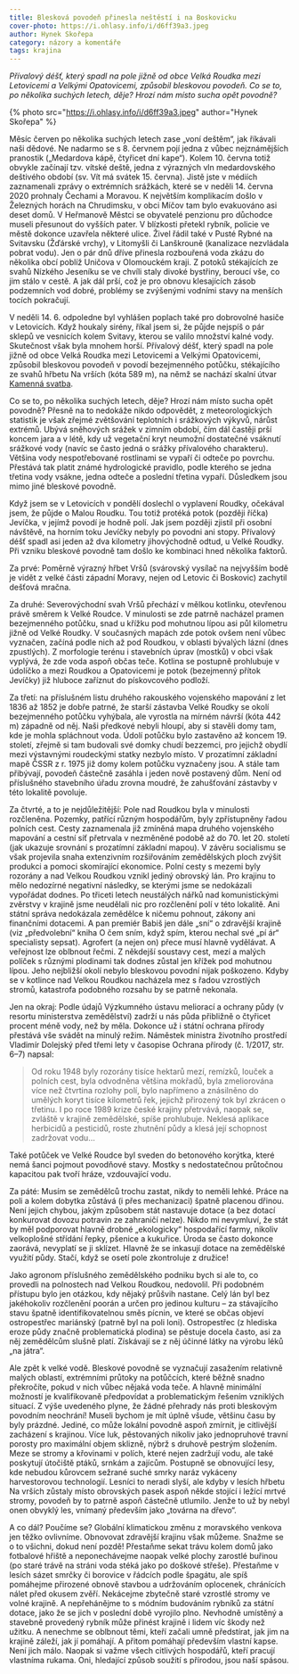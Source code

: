 ```yaml
---
title: Blesková povodeň přinesla neštěstí i na Boskovicku
cover-photo: https://i.ohlasy.info/i/d6ff39a3.jpeg
author: Hynek Skořepa
category: názory a komentáře
tags: krajina
---
```


*Přívalový déšť, který spadl na pole jižně od obce Velká Roudka mezi Letovicemi a Velkými Opatovicemi, způsobil bleskovou povodeň. Co se to, po několika suchých letech, děje? Hrozí nám místo sucha opět povodně?*

{% photo src="https://i.ohlasy.info/i/d6ff39a3.jpeg" author="Hynek Skořepa" %}

Měsíc červen po několika suchých letech zase „voní deštěm“, jak říkávali naši dědové. Ne nadarmo se s 8. červnem pojí jedna z vůbec nejznámějších pranostik („Medardova kápě, čtyřicet dní kape“). Kolem 10. června totiž obvykle začínají tzv. vítské deště, jedna z výrazných vln medardovského deštivého období (sv. Vít má svátek 15. června). Jistě jste v médiích zaznamenali zprávy o extrémních srážkách, které se v neděli 14. června 2020 prohnaly Čechami a Moravou. K největším komplikacím došlo v Železných horách na Chrudimsku, v obci Míčov tam bylo evakuováno asi deset domů. V Heřmanově Městci se obyvatelé penzionu pro důchodce museli přesunout do vyšších pater. V blízkosti přetekl rybník, policie ve městě dokonce uzavřela některé ulice. Živel řádil také v Pusté Rybné na Svitavsku (Žďárské vrchy), v Litomyšli či Lanškrouně (kanalizace nezvládala pobrat vodu). Jen o pár dnů dříve přinesla rozbouřená voda zkázu do několika obcí poblíž Uničova v Olomouckém kraji. Z potoků stékajících ze svahů Nízkého Jeseníku se ve chvíli staly divoké bystřiny, beroucí vše, co jim stálo v cestě. A jak dál prší, což je pro obnovu klesajících zásob podzemních vod dobré, problémy se zvýšenými vodními stavy na menších tocích pokračují.

V neděli 14. 6. odpoledne byl vyhlášen poplach také pro dobrovolné hasiče v Letovicích. Když houkaly sirény, říkal jsem si, že půjde nejspíš o pár sklepů ve vesnicích kolem Svitavy, kterou se valilo množství kalné vody. Skutečnost však byla mnohem horší. Přívalový déšť, který spadl na pole jižně od obce Velká Roudka mezi Letovicemi a Velkými Opatovicemi, způsobil bleskovou povodeň v povodí bezejmenného potůčku, stékajícího ze svahů hřbetu Na vrších (kóta 589 m), na němž se nachází skalní útvar [Kamenná svatba](https://ohlasy.info/clanky/2016/08/zkamenela-svatba.html).

Co se to, po několika suchých letech, děje? Hrozí nám místo sucha opět povodně? Přesně na to nedokáže nikdo odpovědět, z meteorologických statistik je však zřejmé zvětšování teplotních i srážkových výkyvů, nárůst extrémů. Ubývá sněhových srážek v zimním období, čím dál častěji prší koncem jara a v létě, kdy už vegetační kryt neumožní dostatečné vsáknutí srážkové vody (navíc se často jedná o srážky přívalového charakteru). Většina vody nespotřebované rostlinami se vypaří či odteče po povrchu. Přestává tak platit známé hydrologické pravidlo, podle kterého se jedna třetina vody vsákne, jedna odteče a poslední třetina vypaří. Důsledkem jsou mimo jiné bleskové povodně.

Když jsem se v Letovicích v pondělí doslechl o vyplavení Roudky, očekával jsem, že půjde o Malou Roudku. Tou totiž protéká potok (později říčka) Jevíčka, v jejímž povodí je hodně polí. Jak jsem později zjistil při osobní návštěvě, na horním toku Jevíčky nebyly po povodni ani stopy. Přívalový déšť spadl asi jeden až dva kilometry jihovýchodně odtud, u Velké Roudky. Při vzniku bleskové povodně tam došlo ke kombinaci hned několika faktorů.

Za prvé: Poměrně výrazný hřbet Vršů (svárovský vysílač na nejvyšším bodě je vidět z velké části západní Moravy, nejen od Letovic či Boskovic) zachytil dešťová mračna.

Za druhé: Severovýchodní svah Vršů přechází v mělkou kotlinku, otevřenou právě směrem k Velké Roudce. V minulosti se zde patrně nacházel pramen bezejmenného potůčku, snad u křížku pod mohutnou lípou asi půl kilometru jižně od Velké Roudky. V současných mapách zde potok ovšem není vůbec vyznačen, začíná podle nich až pod Roudkou, v oblasti bývalých lázní (dnes zpustlých). Z morfologie terénu i stavebních úprav (mostků) v obci však vyplývá, že zde voda aspoň občas teče. Kotlina se postupně prohlubuje v údolíčko a mezi Roudkou a Opatovicemi je potok (bezejmenný přítok Jevíčky) již hluboce zaříznut do pískovcového podloží.

Za třetí: na příslušném listu druhého rakouského vojenského mapování z let 1836 až 1852 je dobře patrné, že starší zástavba Velké Roudky se okolí bezejmenného potůčku vyhýbala, ale vyrostla na mírném návrší (kóta 442 m) západně od něj. Naši předkové nebyli hloupí, aby si stavěli domy tam, kde je mohla spláchnout voda. Údolí potůčku bylo zastavěno až koncem 19. století, zřejmě si tam budovali své domky chudí bezzemci, pro jejichž obydlí mezi výstavnými roudeckými statky nezbylo místo. V prozatímní základní mapě ČSSR z r. 1975 již domy kolem potůčku vyznačeny jsou. A stále tam přibývají, povodeň částečně zasáhla i jeden nově postavený dům. Není od příslušného stavebního úřadu zrovna moudré, že zahušťování zástavby v této lokalitě povoluje.

Za čtvrté, a to je nejdůležitější: Pole nad Roudkou byla v minulosti rozčleněna. Pozemky, patřící různým hospodářům, byly zpřístupněny řadou polních cest. Cesty zaznamenala již zmíněná mapa druhého vojenského mapování a cestní síť přetrvala v nezměněné podobě až do 70. let 20. století (jak ukazuje srovnání s prozatímní základní mapou). V závěru socialismu se však projevila snaha extenzivním rozšiřováním zemědělských ploch zvýšit produkci a pomoci skomírající ekonomice. Polní cesty s mezemi byly rozorány a nad Velkou Roudkou vznikl jediný obrovský lán. Pro krajinu to mělo nedozírné negativní následky, se kterými jsme se nedokázali vypořádat dodnes. Po třiceti letech neustálých nářků nad komunistickými zvěrstvy v krajině jsme neudělali nic pro rozčlenění polí v této lokalitě. Ani státní správa nedokázala zemědělce k ničemu pohnout, zákony ani finančními dotacemi. A pan premiér Babiš jen dále „sní“ o zdravější krajině (viz „předvolební“ kniha O čem sním, když spím, kterou nechal své „pí ár“ specialisty sepsat). Agrofert (a nejen on) přece musí hlavně vydělávat. A veřejnost lze oblbnout řečmi. Z někdejší soustavy cest, mezí a malých políček s různými plodinami tak dodnes zůstal jen křížek pod mohutnou lípou. Jeho nejbližší okolí nebylo bleskovou povodní nijak poškozeno. Kdyby se v kotlince nad Velkou Roudkou nacházela mez s řadou vzrostlých stromů, katastrofa podobného rozsahu by se patrně nekonala.

Jen na okraj: Podle údajů Výzkumného ústavu meliorací a ochrany půdy (v resortu ministerstva zemědělství) zadrží u nás půda přibližně o čtyřicet procent méně vody, než by měla. Dokonce už i státní ochrana přírody přestává vše svádět na minulý režim. Náměstek ministra životního prostředí Vladimír Dolejský před třemi lety v časopise Ochrana přírody (č. 1/2017, str. 6–7) napsal:

> Od roku 1948 byly rozorány tisíce hektarů mezí, remízků, louček a polních cest, byla odvodněna většina mokřadů, byla zmeliorována více než čtvrtina rozlohy polí, bylo napřímeno a znásilněno do umělých koryt tisíce kilometrů řek, jejichž přirozený tok byl zkrácen o třetinu. I po roce 1989 krize české krajiny přetrvává, naopak se, zvláště v krajině zemědělské, spíše prohlubuje. Neklesá aplikace herbicidů a pesticidů, roste zhutnění půdy a klesá její schopnost zadržovat vodu…

Také potůček ve Velké Roudce byl sveden do betonového korýtka, které nemá šanci pojmout povodňové stavy. Mostky s nedostatečnou průtočnou kapacitou pak tvoří hráze, vzdouvající vodu.

Za páté: Musím se zemědělců trochu zastat, nikdy to neměli lehké. Práce na poli a kolem dobytka zůstává (i přes mechanizaci) špatně placenou dřinou. Není jejich chybou, jakým způsobem stát nastavuje dotace (a bez dotací konkurovat dovozu potravin ze zahraničí nelze). Nikdo mi nevymluví, že stát by měl podporovat hlavně drobné „ekologicky“ hospodařící farmy, nikoliv velkoplošné střídání řepky, pšenice a kukuřice. Úroda se často dokonce zaorává, nevyplatí se ji sklízet. Hlavně že se inkasují dotace na zemědělské využití půdy. Stačí, když se osetí pole zkontroluje z družice!

Jako agronom příslušného zemědělského podniku bych si ale to, co provedli na polnostech nad Velkou Roudkou, nedovolil. Při podobném přístupu bylo jen otázkou, kdy nějaký průšvih nastane. Celý lán byl bez jakéhokoliv rozčlenění poorán a určen pro jedinou kulturu – za stávajícího stavu špatně identifikovatelnou směs pícnin, ve které se občas objeví ostropestřec mariánský (patrně byl na poli loni). Ostropestřec (z hlediska eroze půdy značně problematická plodina) se pěstuje docela často, asi za něj zemědělcům slušně platí. Získávají se z něj účinné látky na výrobu léků „na játra“.

Ale zpět k velké vodě. Bleskové povodně se vyznačují zasažením relativně malých oblastí, extrémními průtoky na potůčcích, které běžně snadno překročíte, pokud v nich vůbec nějaká voda teče. A hlavně minimální možností je kvalifikovaně předpovídat a problematickým řešením vzniklých situací. Z výše uvedeného plyne, že žádné přehrady nás proti bleskovým povodním neochrání! Museli bychom je mít úplně všude, většinu času by byly prázdné. Jediné, co může lokální povodně aspoň zmírnit, je citlivější zacházení s krajinou. Více luk, pěstovaných nikoliv jako jednopruhové travní porosty pro maximální objem sklizně, nýbrž s druhově pestrým složením. Meze se stromy a křovinami v polích, které nejen zadržují vodu, ale také poskytují útočiště ptáků, srnkám a zajícům. Postupně se obnovující lesy, kde nebudou kůrovcem sežrané suché smrky naráz vykáceny harvestorovou technologií. Lesníci to neradi slyší, ale kdyby v lesích hřbetu Na vrších zůstaly místo obrovských pasek aspoň někde stojící i ležící mrtvé stromy, povodeň by to patrně aspoň částečně utlumilo. Jenže to už by nebyl onen obvyklý les, vnímaný především jako „továrna na dřevo“.

A co dál? Poučíme se? Globální klimatickou změnu z moravského venkova jen těžko ovlivníme. Obnovovat zdravější krajinu však můžeme. Snažme se o to všichni, dokud není pozdě! Přestaňme sekat trávu kolem domů jako fotbalové hřiště a neponechávejme naopak velké plochy zarostlé buřinou (po staré trávě na stráni voda stéká jako po doškové střeše). Přestaňme v lesích sázet smrčky či borovice v řádcích podle špagátu, ale spíš pomáhejme přirozené obnově stavbou a udržováním oplocenek, chránících nálet před okusem zvěří. Nekácejme zbytečně staré vzrostlé stromy ve volné krajině. A nepřehánějme to s módním budováním rybníků za státní dotace, jako že se jich v poslední době vyrojilo plno. Nevhodně umístěný a stavebně provedený rybník může přinést krajině i lidem víc škody než užitku. A nenechme se oblbnout těmi, kteří začali umně předstírat, jak jim na krajině záleží, jak jí pomáhají. A přitom pomáhají především vlastní kapse. Není jich málo. Naopak si važme všech citlivých hospodářů, kteří pracují vlastníma rukama. Oni, hledající způsob soužití s přírodou, jsou naší spásou.
